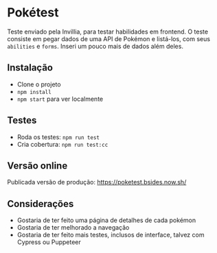 # Pokétest

Teste enviado pela Invillia, para testar habilidades em frontend. O teste
consiste em pegar dados de uma API de Pokémon e listá-los, com seus `abilities`
e `forms`. Inseri um pouco mais de dados além deles.

## Instalação

- Clone o projeto
- `npm install`
- `npm start` para ver localmente

## Testes

- Roda os testes: `npm run test`
- Cria cobertura: `npm run test:cc`

## Versão online

Publicada versão de produção: https://poketest.bsides.now.sh/

## Considerações

- Gostaria de ter feito uma página de detalhes de cada pokémon
- Gostaria de ter melhorado a navegação
- Gostaria de ter feito mais testes, inclusos de interface, talvez com Cypress
  ou Puppeteer
